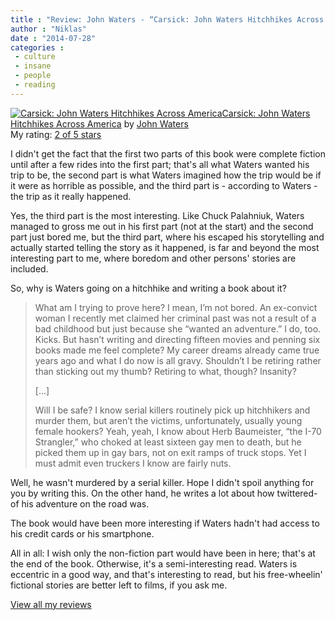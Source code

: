 ```yaml
---
title : "Review: John Waters - “Carsick: John Waters Hitchhikes Across America”"
author : "Niklas"
date : "2014-07-28"
categories : 
 - culture
 - insane
 - people
 - reading
---
```


[![Carsick: John Waters Hitchhikes Across America](http://d.gr-assets.com/books/1396825449m/18490657.jpg)](http://www.goodreads.com/book/show/18490657)[Carsick: John Waters Hitchhikes Across America](http://www.goodreads.com/book/show/18490657) by [John Waters](http://www.goodreads.com/author/show/17366)  
My rating: [2 of 5 stars](http://www.goodreads.com/review/show/962514304)  
  
I didn't get the fact that the first two parts of this book were complete fiction until after a few rides into the first part; that's all what Waters wanted his trip to be, the second part is what Waters imagined how the trip would be if it were as horrible as possible, and the third part is - according to Waters - the trip as it really happened.

Yes, the third part is the most interesting. Like Chuck Palahniuk, Waters managed to gross me out in his first part (not at the start) and the second part just bored me, but the third part, where his escaped his storytelling and actually started telling the story as it happened, is far and beyond the most interesting part to me, where boredom and other persons' stories are included.

So, why is Waters going on a hitchhike and writing a book about it?

> What am I trying to prove here? I mean, I’m not bored. An ex-convict woman I recently met claimed her criminal past was not a result of a bad childhood but just because she “wanted an adventure.” I do, too. Kicks. But hasn’t writing and directing fifteen movies and penning six books made me feel complete? My career dreams already came true years ago and what I do now is all gravy. Shouldn’t I be retiring rather than sticking out my thumb? Retiring to what, though? Insanity?
> 
> \[...\]
> 
> Will I be safe? I know serial killers routinely pick up hitchhikers and murder them, but aren’t the victims, unfortunately, usually young female hookers? Yeah, yeah, I know about Herb Baumeister, “the I-70 Strangler,” who choked at least sixteen gay men to death, but he picked them up in gay bars, not on exit ramps of truck stops. Yet I must admit even truckers I know are fairly nuts.

Well, he wasn't murdered by a serial killer. Hope I didn't spoil anything for you by writing this. On the other hand, he writes a lot about how twittered-of his adventure on the road was.

The book would have been more interesting if Waters hadn't had access to his credit cards or his smartphone.

All in all: I wish only the non-fiction part would have been in here; that's at the end of the book. Otherwise, it's a semi-interesting read. Waters is eccentric in a good way, and that's interesting to read, but his free-wheelin' fictional stories are better left to films, if you ask me.  
  
[View all my reviews](http://www.goodreads.com/review/show/962514304)
